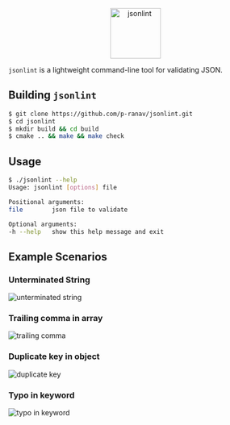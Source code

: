 <p align="center">
  <img height="100" src="https://i.imgur.com/Q51CERl.png" alt="jsonlint"/>
</p>

`jsonlint` is a lightweight command-line tool for validating JSON.

## Building `jsonlint`

```bash
$ git clone https://github.com/p-ranav/jsonlint.git
$ cd jsonlint
$ mkdir build && cd build
$ cmake .. && make && make check
```

## Usage

```bash
$ ./jsonlint --help
Usage: jsonlint [options] file 

Positional arguments:
file      	json file to validate

Optional arguments:
-h --help 	show this help message and exit
```

## Example Scenarios

### Unterminated String

<img src="https://i.imgur.com/CraG7PY.png" alt="unterminated string"/>

### Trailing comma in array

<img src="https://i.imgur.com/uft3FmR.png" alt="trailing comma"/>

### Duplicate key in object

<img src="https://i.imgur.com/Kgee8Ak.png" alt="duplicate key"/>

### Typo in keyword

<img src="https://i.imgur.com/BOon2Q4.png" alt="typo in keyword"/>
